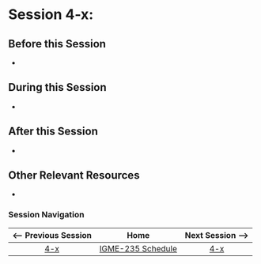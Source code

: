 # Session 4-x: 



## Before this Session
- 

## During this Session
- 

## After this Session
- 

## Other Relevant Resources
- 

### Session Navigation

| <-- Previous Session |               Home                  | Next Session --> |
|:--------------------:|:-----------------------------------:|:----------------:|
|  [4-x](4-x.md)       | [IGME-235 Schedule](../schedule.md) |   [4-x](4-x.md)  |
